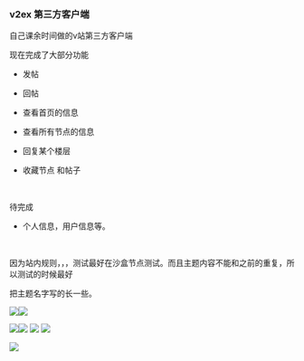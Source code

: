 ### v2ex 第三方客户端

自己课余时间做的v站第三方客户端

现在完成了大部分功能

- 发帖

- 回帖

- 查看首页的信息

- 查看所有节点的信息

- 回复某个楼层

- 收藏节点 和帖子

  ​

待完成

- 个人信息，用户信息等。

  ​






 因为站内规则，，，测试最好在沙盒节点测试。而且主题内容不能和之前的重复，所以测试的时候最好

把主题名字写的长一些。


![](http://i2.muimg.com/567571/e7488c7644d13602.jpg)![](http://i4.buimg.com/567571/78c8375e496e1663.jpg)

![](http://i4.buimg.com/567571/7c2606fd269ddede.jpg)![](http://i2.muimg.com/567571/bccf09e6b25b0bcf.jpg)
![](http://i4.buimg.com/567571/52d35d2d8ec379e8.jpg)
![](http://i4.buimg.com/567571/3d888e2ee0e13a08.jpg)





![](http://i2.muimg.com/567571/5ea0bd4df83fc9d8.jpg)
